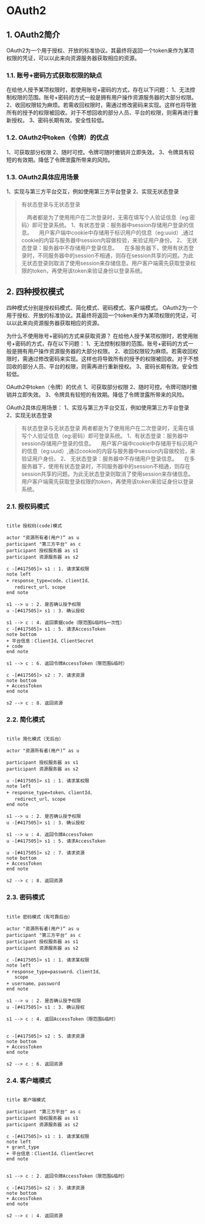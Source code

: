 # OAuth2

## 1. OAuth2简介

OAuth2为一个用于授权、开放的标准协议。其最终将返回一个token来作为某项权限的凭证，可以以此来向资源服务器获取相应的资源。

### 1.1. 账号+密码方式获取权限的缺点

在给他人授予某项权限时，若使用账号+密码的方式，存在以下问题：
1、无法控制权限的范围。账号+密码的方式一般是拥有用户操作资源服务器的大部分权限。
2、收回权限较为麻烦。若需收回权限时，需通过修改密码来实现。这样也将导致所有的授予的权限被回收。对于不想回收的部分人员、平台的权限，则需再进行重新授权。
3、密码长期有效。安全性较低。

### 1.2. OAuth2中token（令牌）的优点

1、可获取部分权限
2、随时可控。令牌可随时撤销并立即失效。
3、令牌具有较短的有效期。降低了令牌泄露所带来的风险。

### 1.3. OAuth2具体应用场景

1、实现与第三方平台交互，例如使用第三方平台登录
2、实现无状态登录

> 有状态登录与无状态登录
>
> &emsp;两者都是为了使用用户在二次登录时，无需在填写个人验证信息（eg:密码）即可登录系统。
>1、有状态登录：服务器中session存储用户登录的信息。
&emsp;用户客户端中cookie中存储用于标识用户的信息（eg:uuid）,通过cookie的内容与服务器中session内容做校验，来验证用户身份。
2、 无状态登录：服务器中不存储用户登录信息。
&emsp;在多服务器下，使用有状态登录时，不同服务器中的session不相通，则存在session共享的问题。为此无状态登录则取消了使用session来存储信息。用户客户端需先获取登录权限的token，再使用该token来验证身份以登录系统。

## 2. 四种授权模式

四种模式分别是授权码模式、简化模式、密码模式、客户端模式。
OAuth2为一个用于授权、开放的标准协议。其最终将返回一个token来作为某项权限的凭证，可以以此来向资源服务器获取相应的资源。

为什么不使用账号+密码的方式来获取资源？
在给他人授予某项权限时，若使用账号+密码的方式，存在以下问题：
1、无法控制权限的范围。账号+密码的方式一般是拥有用户操作资源服务器的大部分权限。
2、收回权限较为麻烦。若需收回权限时，需通过修改密码来实现。这样也将导致所有的授予的权限被回收。对于不想回收的部分人员、平台的权限，则需再进行重新授权。
3、密码长期有效。安全性较低。

OAuth2中token（令牌）的优点
1、可获取部分权限
2、随时可控。令牌可随时撤销并立即失效。
3、令牌具有较短的有效期。降低了令牌泄露所带来的风险。

OAuth2具体应用场景：
1、实现与第三方平台交互，例如使用第三方平台登录
2、实现无状态登录

> 有状态登录与无状态登录
> 两者都是为了使用用户在二次登录时，无需在填写个人验证信息（eg:密码）即可登录系统。
>1、有状态登录：服务器中session存储用户登录的信息。
&emsp;用户客户端中cookie中存储用于标识用户的信息（eg:uuid）,通过cookie的内容与服务器中session内容做校验，来验证用户身份。
2、 无状态登录：服务器中不存储用户登录信息。
&emsp;在多服务器下，使用有状态登录时，不同服务器中的session不相通，则存在session共享的问题。为此无状态登录则取消了使用session来存储信息。用户客户端需先获取登录权限的token，再使用该token来验证身份以登录系统。



### 2.1. 授权码模式

```puml

title 授权码(code)模式

actor "资源所有者(用户)“ as u
participant "第三方平台" as c
participant 授权服务器 as s1
participant 资源服务器 as s2

c -[#417505]> s1 : 1. 请求某权限
note left
+ response_type=code、clientId、
   redirect_url、scope
end note

s1 --> u : 2. 是否确认授予权限
u -[#417505]> s1 : 3. 确认授权

s1 --> c : 4. 返回票据code（限范围&临时&一次性）
c -[#417505]> s1 : 5. 请求AccessToken
note bottom
+ 平台信息：ClientId、ClientSecret
+ code
end note

s1 --> c : 6. 返回令牌AccessToken（限范围&临时）

c -[#417505]> s2 : 7. 请求资源
note bottom
+ AccessToken
end note

s2 --> c : 8. 返回资源

```

### 2.2. 简化模式

```puml

title 简化模式（无后台）

actor "资源所有者(用户)“ as u

participant 授权服务器 as s1
participant 资源服务器 as s2

u -[#417505]> s1 : 1. 请求某权限
note left
+ response_type=token、clientId、
   redirect_url、scope
end note

s1 --> u : 2. 是否确认授予权限
u -[#417505]> s1 : 3. 确认授权

s1 --> u : 4. 返回令牌AccessToken
u -[#417505]> s1 : 5. 请求AccessToken

u -[#417505]> s2 : 7. 请求资源
note bottom
+ AccessToken
end note

s2 --> c : 8. 返回资源
```

### 2.3. 密码模式

```puml

title 密码模式（有可靠后台）

actor "资源所有者(用户)“ as u
participant "第三方平台" as c
participant 授权服务器 as s1
participant 资源服务器 as s2

c -[#417505]> s1 : 1. 请求某权限
note left
+ response_type=password、clientId、
   scope
+ username、password
end note

s1 --> u : 2. 是否确认授予权限
u -[#417505]> s1 : 3. 确认授权

s1 --> c : 4. 返回AccessToken（限范围&临时）


c -[#417505]> s2 : 5. 请求资源
note bottom
+ AccessToken
end note

s2 --> c : 6. 返回资源

```

### 2.4. 客户端模式

```puml

title 客户端模式

participant "第三方平台" as c
participant 授权服务器 as s1
participant 资源服务器 as s2

c -[#417505]> s1 : 1. 请求某权限
note left
+ grant_type
+ 平台信息：ClientId、ClientSecret
end note


s1 --> c : 2. 返回令牌AccessToken（限范围&临时）

c -[#417505]> s2 : 3. 请求资源
note bottom
+ AccessToken
end note

s2 --> c : 4. 返回资源

```


